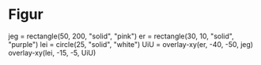 # Figur
jeg = rectangle(50, 200, "solid", "pink")
er = rectangle(30, 10, "solid", "purple")
lei = circle(25, "solid", "white")
UiU = overlay-xy(er, -40, -50, jeg)
overlay-xy(lei, -15, -5, UiU)
